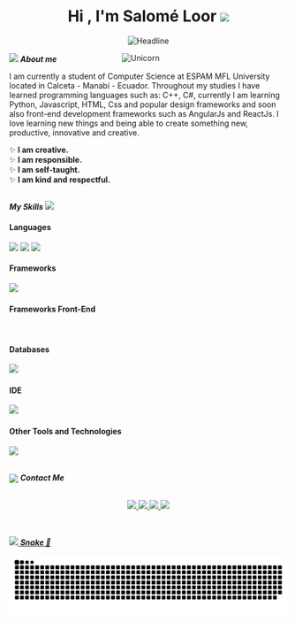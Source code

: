 <h1 align="center"><b>Hi , I'm Salomé Loor </b><img src="https://media.giphy.com/media/hvRJCLFzcasrR4ia7z/giphy.gif" width="35"></h1>


 <div align=center>
        <img src="https://readme-typing-svg.herokuapp.com?color=%236FDA44&size=32&center=true&vCenter=true&width=600&height=50&lines=Hi+It's+a+pleasure+to+have+you+here+%F0%9F%91%8B;I´m+Computer+Science+Student" alt="Headline" />
    </div>

 <img src="https://media.giphy.com/media/ObNTw8Uzwy6KQ/giphy.gif" width="30px">&nbsp;***About me***
 <img align="right" width=300px alt="Unicorn" src="https://c.tenor.com/GN73MKBawZYAAAAi/busy-cute.gif" />

I am currently a student of Computer Science at ESPAM MFL University located in Calceta - Manabí - Ecuador. Throughout my studies I have learned programming languages ​​such as: C++, C#, currently I am learning Python, Javascript, HTML, Css and popular design frameworks and soon also front-end development frameworks such as AngularJs and ReactJs.
I love learning new things and being able to create something new, productive, innovative and creative.

✨ **I am creative.**
<br>
✨ **I am responsible.**
<br>
✨ **I am self-taught.**
<br>
✨ **I am kind and respectful.**
<br>

##

***My Skills*** <img src = "https://media2.giphy.com/media/QssGEmpkyEOhBCb7e1/giphy.gif?cid=ecf05e47a0n3gi1bfqntqmob8g9aid1oyj2wr3ds3mg700bl&rid=giphy.gif" width = 32px> 
<h4> Languages </h4>
<span> 
  <img src="https://img.shields.io/badge/HTML5-E34F26?style=for-the-badge&logo=html5&logoColor=white">
  <img src="https://img.shields.io/badge/CSS3-1572B6?style=for-the-badge&logo=css3&logoColor=white">
  <img src="https://img.shields.io/badge/JavaScript-F7DF1E?style=for-the-badge&logo=javascript&logoColor=black">
</span>

<h4> Frameworks </h4>
<span>
  <img src="https://img.shields.io/badge/Bootstrap-563D7C?style=for-the-badge&logo=bootstrap&logoColor=white">
</span>
<h4> Frameworks Front-End </h4>
<span>
  <img >
</span>

<h4> Databases </h4>
<span>
  <img src="https://img.shields.io/badge/MySQL-00000F?style=for-the-badge&logo=mysql&logoColor=white">
</span>

<h4> IDE </h4>
<span>
<img src="https://img.shields.io/badge/Visual_Studio_Code-0078D4?style=for-the-badge&logo=visual%20studio%20code&logoColor=white">


<h4> Other Tools and Technologies </h4>
<span>
  <img src="https://img.shields.io/badge/Git-F05032?style=for-the-badge&logo=git&logoColor=white">

</span>


##
 <img src="https://media.giphy.com/media/ObNTw8Uzwy6KQ/giphy.gif" width="30px" align="center" >&nbsp;***Contact Me***
<br>
<br>
<div align="center">
  <a href ="">
<img src="https://img.shields.io/badge/Facebook-%231877F2.svg?style=for-the-badge&logo=Facebook&logoColor=white">
 <a href ="">
<img src="https://img.shields.io/badge/linkedin-%230077B5.svg?style=for-the-badge&logo=linkedin&logoColor=white">
 <a href ="linkedin.com/in/salome-loor-717587318">
<img src="https://img.shields.io/badge/Telegram-2CA5E0?style=for-the-badge&logo=telegram&logoColor=white">
 <a href ="">
<img src="https://img.shields.io/badge/Gmail-D14836?style=for-the-badge&logo=gmail&logoColor=white">
</div>
<br>


## 
<img src="https://media.giphy.com/media/ObNTw8Uzwy6KQ/giphy.gif" width="30px">&nbsp;***Snake 🐍***

  <p align="center">
  <img src="https://github.com/DHANOLA/DHANOLA/raw/output/github-contribution-grid-snake.svg" alt="snake"></center>
</p>



